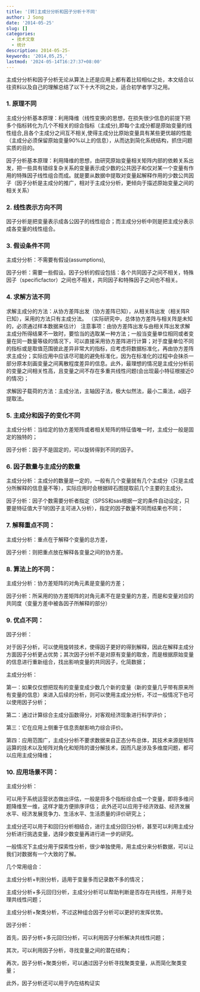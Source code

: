 ```yaml
---
title: '[转]主成分分析和因子分析十不同'
author: J Song
date: '2014-05-25'
slug: []
categories:
  - 技术文章
  - 统计
description: 2014-05-25-
keywords: '2014,05,25,'
lastmod: '2024-05-14T16:27:37+08:00'
---
```


主成分分析和因子分析无论从算法上还是应用上都有着比较相似之处，本文结合以往资料以及自己的理解总结了以下十大不同之处，适合初学者学习之用。

### 1. 原理不同

主成分分析基本原理：利用降维（线性变换)的思想，在损失很少信息的前提下把多个指标转化为几个不相关的综合指标（主成分),即每个主成分都是原始变量的线性组合,且各个主成分之间互不相关,使得主成分比原始变量具有某些更优越的性能（主成分必须保留原始变量90%以上的信息），从而达到简化系统结构，抓住问题实质的目的。

因子分析基本原理：利用降维的思想，由研究原始变量相关矩阵内部的依赖关系出发，把一些具有错综复杂关系的变量表示成少数的公共因子和仅对某一个变量有作用的特殊因子线性组合而成。就是要从数据中提取对变量起解释作用的少数公共因子（因子分析是主成分的推广，相对于主成分分析，更倾向于描述原始变量之间的相关关系）

### 2. 线性表示方向不同

因子分析是把变量表示成各公因子的线性组合；而主成分分析中则是把主成分表示成各变量的线性组合。

### 3. 假设条件不同
主成分分析：不需要有假设(assumptions),

因子分析：需要一些假设。因子分析的假设包括：各个共同因子之间不相关，特殊因子（specificfactor）之间也不相关，共同因子和特殊因子之间也不相关。

### 4. 求解方法不同

求解主成分的方法：从协方差阵出发（协方差阵已知），从相关阵出发（相关阵R已知），采用的方法只有主成分法。
（实际研究中，总体协方差阵与相关阵是未知的，必须通过样本数据来估计）
注意事项：由协方差阵出发与由相关阵出发求解主成分所得结果不一致时，要恰当的选取某一种方法；一般当变量单位相同或者变量在同一数量等级的情况下，可以直接采用协方差阵进行计算；对于度量单位不同的指标或是取值范围彼此差异非常大的指标，应考虑将数据标准化，再由协方差阵求主成分；实际应用中应该尽可能的避免标准化，因为在标准化的过程中会抹杀一部分原本刻画变量之间离散程度差异的信息。此外，最理想的情况是主成分分析前的变量之间相关性高，且变量之间不存在多重共线性问题(会出现最小特征根接近0的情况)；

求解因子载荷的方法：主成分法，主轴因子法，极大似然法，最小二乘法，a因子提取法。

### 5. 主成分和因子的变化不同
主成分分析：当给定的协方差矩阵或者相关矩阵的特征值唯一时，主成分一般是固定的独特的；

因子分析：因子不是固定的，可以旋转得到不同的因子。
### 6. 因子数量与主成分的数量
主成分分析：主成分的数量是一定的，一般有几个变量就有几个主成分（只是主成分所解释的信息量不等），实际应用时会根据碎石图提取前几个主要的主成分。

因子分析：因子个数需要分析者指定（SPSS和sas根据一定的条件自动设定，只要是特征值大于1的因子主可进入分析），指定的因子数量不同而结果也不同；
### 7. 解释重点不同：
主成分分析：重点在于解释个变量的总方差，

因子分析：则把重点放在解释各变量之间的协方差。
### 8. 算法上的不同：
主成分分析：协方差矩阵的对角元素是变量的方差；

因子分析：所采用的协方差矩阵的对角元素不在是变量的方差，而是和变量对应的共同度（变量方差中被各因子所解释的部分）
### 9. 优点不同：
因子分析：

对于因子分析，可以使用旋转技术，使得因子更好的得到解释，因此在解释主成分方面因子分析更占优势；其次因子分析不是对原有变量的取舍，而是根据原始变量的信息进行重新组合，找出影响变量的共同因子，化简数据；

主成分分析：

第一：如果仅仅想把现有的变量变成少数几个新的变量（新的变量几乎带有原来所有变量的信息）来进入后续的分析，则可以使用主成分分析，不过一般情况下也可以使用因子分析；

第二：通过计算综合主成分函数得分，对客观经济现象进行科学评价；

第三：它在应用上侧重于信息贡献影响力综合评价。

第四：应用范围广，主成分分析不要求数据来自正态分布总体，其技术来源是矩阵运算的技术以及矩阵对角化和矩阵的谱分解技术，因而凡是涉及多维度问题，都可以应用主成分降维；
### 10. 应用场景不同：
主成分分析：

可以用于系统运营状态做出评估，一般是将多个指标综合成一个变量，即将多维问题降维至一维，这样才能方便排序评估；
此外还可以应用于经济效益、经济发展水平、经济发展竞争力、生活水平、生活质量的评价研究上；

主成分还可以用于和回归分析相结合，进行主成分回归分析，甚至可以利用主成分分析进行挑选变量，选择少数变量再进行进一步的研究。

一般情况下主成分用于探索性分析，很少单独使用，用主成分来分析数据，可以让我们对数据有一个大致的了解。

几个常用组合：

主成分分析+判别分析，适用于变量多而记录数不多的情况；

主成分分析+多元回归分析，主成分分析可以帮助判断是否存在共线性，并用于处理共线性问题；

主成分分析+聚类分析，不过这种组合因子分析可以更好的发挥优势。

因子分析：

首先，因子分析+多元回归分析，可以利用因子分析解决共线性问题；

其次，可以利用因子分析，寻找变量之间的潜在结构；

再次，因子分析+聚类分析，可以通过因子分析寻找聚类变量，从而简化聚类变量；

此外，因子分析还可以用于内在结构证实